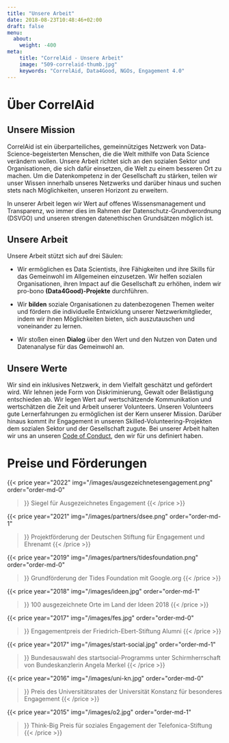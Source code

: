 ```yaml
---
title: "Unsere Arbeit"
date: 2018-08-23T10:48:46+02:00
draft: false
menu:
  about:
    weight: -400
meta:
    title: "CorrelAid - Unsere Arbeit"
    image: "509-correlaid-thumb.jpg"
    keywords: "CorrelAid, Data4Good, NGOs, Engagement 4.0"
---
```


# Über CorrelAid 
## Unsere Mission

CorrelAid ist ein überparteiliches, gemeinnütziges Netzwerk von Data-Science-begeisterten Menschen, die die Welt mithilfe von Data Science verändern wollen. Unsere Arbeit richtet sich an den sozialen Sektor und Organisationen, die sich dafür einsetzen, die Welt zu einem besseren Ort zu machen. Um die Datenkompetenz in der Gesellschaft zu stärken, teilen wir unser Wissen innerhalb unseres Netzwerks und darüber hinaus und suchen stets nach Möglichkeiten, unseren Horizont zu erweitern. 

In unserer Arbeit legen wir Wert auf offenes Wissensmanagement und Transparenz, wo immer dies im Rahmen der Datenschutz-Grundverordnung (DSVGO) und unseren strengen datenethischen Grundsätzen möglich ist. 

## Unsere Arbeit

Unsere Arbeit stützt sich auf drei Säulen:


- Wir ermöglichen es Data Scientists, ihre Fähigkeiten und ihre Skills für das Gemeinwohl im Allgemeinen einzusetzen. Wir helfen sozialen Organisationen, ihren Impact auf die Gesellschaft zu erhöhen, indem wir pro-bono **(Data4Good)-Projekte** durchführen.


- Wir **bilden** soziale Organisationen zu datenbezogenen Themen weiter und fördern die individuelle Entwicklung unserer Netzwerkmitglieder, indem wir ihnen Möglichkeiten bieten, sich auszutauschen und voneinander zu lernen. 

- Wir stoßen einen **Dialog** über den Wert und den Nutzen von Daten und Datenanalyse für das Gemeinwohl an.


## Unsere Werte 

Wir sind ein inklusives Netzwerk, in dem Vielfalt geschätzt und gefördert wird. Wir lehnen jede Form von Diskriminierung, Gewalt oder Belästigung entschieden ab. Wir legen Wert auf wertschätzende Kommunikation und wertschätzen die Zeit und Arbeit unserer Volunteers. Unseren Volunteers gute Lernerfahrungen zu ermöglichen ist der Kern unserer Mission. Darüber hinaus kommt ihr Engagement in unseren Skilled-Volunteering-Projekten dem sozialen Sektor und der Gesellschaft zugute. Bei unserer Arbeit halten wir uns an unseren [Code of Conduct](/about/codeofconduct), den wir für uns definiert haben.

# Preise und Förderungen
{{< price 
    year="2022" 
    img="/images/ausgezeichnetesengagement.png"
    order="order-md-0"
>}}
Siegel für Ausgezeichnetes Engagement
{{< /price >}}

{{< price 
    year="2021" 
    img="/images/partners/dsee.png"
    order="order-md-1"
>}}
Projektförderung der Deutschen Stiftung für Engagement und Ehrenamt
{{< /price >}}

{{< price 
    year="2019" 
    img="/images/partners/tidesfoundation.png"
    order="order-md-0"
>}}
Grundförderung der Tides Foundation mit Google.org
{{< /price >}}

{{< price 
    year="2018" 
    img="/images/ideen.jpg"
    order="order-md-1"
>}}
100 ausgezeichnete Orte im Land der Ideen 2018
{{< /price >}}

{{< price 
    year="2017" 
    img="/images/fes.jpg"
    order="order-md-0"
>}}
Engagementpreis der Friedrich-Ebert-Stiftung Alumni
{{< /price >}}

{{< price 
    year="2017" 
    img="/images/start-social.jpg"
    order="order-md-1"
>}}
Bundesauswahl des startsocial-Programms unter Schirmherrschaft von Bundeskanzlerin Angela Merkel
{{< /price >}}

{{< price 
    year="2016" 
    img="/images/uni-kn.jpg"
    order="order-md-0"
>}}
Preis des Universitätsrates der Universität Konstanz für besonderes Engagement
{{< /price >}}

{{< price 
    year="2015" 
    img="/images/o2.jpg"
    order="order-md-1"
>}}
Think-Big Preis für soziales Engagement der Telefonica-Stiftung
{{< /price >}}
